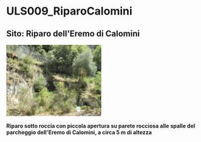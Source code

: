 # ULS009_RiparoCalomini
## Sito: Riparo dell'Eremo di Calomini
[<img src='/vignettes/J0pJgj4R.jpg' width='250'/>](/vignettes/J0pJgj4R.jpg) 

**Riparo sotto roccia con piccola apertura su parete rocciosa alle spalle del parcheggio dell'Eremo di Calomini, a circa 5 m di altezza**
